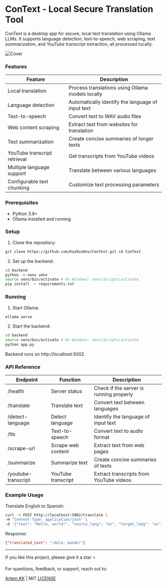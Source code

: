 # ConText - Local Secure Translation Tool

ConText is a desktop app for secure, local text translation using Ollama LLMs. It supports language detection, text-to-speech, web scraping, text summarization, and YouTube transcript extraction, all processed locally.

![Cover](https://github.com/user-attachments/assets/0ceb293d-ab8f-4739-8c15-eecc6b72d857)

### Features

| Feature | Description |
|---------|-------------|
| Local translation | Process translations using Ollama models locally |
| Language detection | Automatically identify the language of input text |
| Text-to-speech | Convert text to WAV audio files |
| Web content scraping | Extract text from websites for translation |
| Text summarization | Create concise summaries of longer texts |
| YouTube transcript retrieval | Get transcripts from YouTube videos |
| Multiple language support | Translate between various languages |
| Configurable text chunking | Customize text processing parameters |

### Prerequisites

- Python 3.8+
- Ollama installed and running

### Setup

1. Clone the repository:
```bash
git clone https://github.com/KazKozDev/ConText.git cd ConText
```

2. Set up the backend:
```bash
cd backend 
python -m venv venv 
source venv/bin/activate # On Windows: venv\Scripts\activate 
pip install -r requirements.txt
```

### Running

1. Start Ollama:
```bash
ollama serve
```

2. Start the backend:
```bash
cd backend 
source venv/bin/activate # On Windows: venv\Scripts\activate 
python app.py
```

Backend runs on http://localhost:5002.

### API Reference

| Endpoint | Function | Description |
|----------|----------|-------------|
| /health | Server status | Check if the server is running properly |
| /translate | Translate text | Convert text between languages |
| /detect-language | Detect language | Identify the language of input text |
| /tts | Text-to-speech | Convert text to audio format |
| /scrape-url | Scrape web content | Extract text from web pages |
| /summarize | Summarize text | Create concise summaries of texts |
| /youtube-transcript | YouTube transcript | Extract transcripts from YouTube videos |

### Example Usage

Translate English to Spanish:

```bash
curl -X POST http://localhost:5002/translate \ 
-H "Content-Type: application/json" \ 
-d '{"text": "Hello, world!", "source_lang": "en", "target_lang": "es"}'
```

Response:

```json
{"translated_text": "¡Hola, mundo!"}
```

---

If you like this project, please give it a star ⭐

For questions, feedback, or support, reach out to:

[Artem KK](https://www.linkedin.com/in/kazkozdev/) | MIT [LICENSE](LICENSE)
